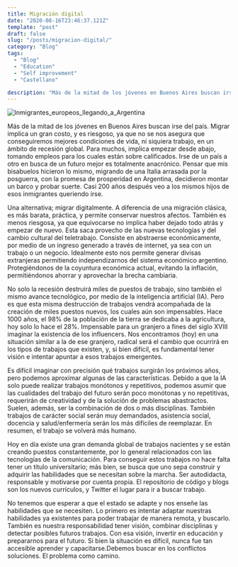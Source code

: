 ```yaml
---
title: Migración digital
date: "2020-08-16T23:46:37.121Z"
template: "post"
draft: false
slug: "/posts/migracion-digital/"
category: "Blog"
tags:
  - "Blog"
  - "Education"
  - "Self improvement"
  - "Castellano"

description: "Más de la mitad de los jóvenes en Buenos Aires buscan irse del país. Una alternativa; migrar digitalmente."
---
```

![Inmigrantes_europeos_llegando_a_Argentina](/Inmigrantes_europeos_llegando_a_Argentina.jpg)


Más de la mitad de los jóvenes en Buenos Aires buscan irse del país. Migrar implica un gran costo, y es riesgoso, ya que no se nos asegura que conseguiremos mejores condiciones de vida, ni siquiera trabajo, en un ámbito de recesión global. Para muchos, implica empezar desde abajo, tomando empleos para los cuales están sobre calificados. Irse de un país a otro en busca de un futuro mejor es totalmente anacrónico. Pensar que mis bisabuelos hicieron lo mismo, migrando de una Italia arrasada por la posguerra, con la promesa de prosperidad en Argentina, decidieron montar un barco y probar suerte. Casi 200 años después veo a los mismos hijos de esos inmigrantes queriendo irse.

Una alternativa; migrar digitalmente. A diferencia de una migración clásica, es más barata, práctica, y permite conservar nuestros afectos. También es menos riesgosa, ya que equivocarse no implica haber dejado todo atrás y empezar de nuevo. Esta saca provecho de las nuevas tecnologías y del cambio cultural del teletrabajo. Consiste en abstraerse económicamente, por medio de un ingreso generado a través de internet, ya sea con un trabajo o un negocio. Idealmente esto nos permite generar divisas extranjeras permitiendo independizarnos del sistema económico argentino. Protegiéndonos de la coyuntura económica actual, evitando la inflación, permitiéndonos ahorrar y aprovechar la brecha cambiaria.

No solo la recesión destruirá miles de puestos de trabajo, sino también el mismo avance tecnológico, por medio de la inteligencia artificial (IA). Pero es que esta misma destrucción de trabajos vendrá acompañada de la creación de miles puestos nuevos, los cuales aún son impensables. Hace 1000 años, el 98% de la población de la tierra se dedicaba a la agricultura, hoy solo lo hace el 28%. Impensable para un granjero a fines del siglo XVIII imaginar la existencia de los influencers. Nos encontramos (hoy) en una situación similar a la de ese granjero, radical será el cambio que ocurrirá en los tipos de trabajos que existen, y, si bien difícil, es fundamental tener visión e intentar apuntar a esos trabajos emergentes.

Es difícil imaginar con precisión qué trabajos surgirán los próximos años, pero podemos aproximar algunas de las características. Debido a que la IA solo puede realizar trabajos monótonos y repetitivos, podemos asumir que las cualidades del trabajo del futuro serán poco monótonas y no repetitivas, requerirán de creatividad y de la solución de problemas abastractos. Suelen, además, ser la combinación de dos o más disciplinas. También trabajos de carácter social serán muy demandados, asistencia social, docencia y salud/enfermería serán los más difíciles de reemplazar. En resumen, el trabajo se volverá más humano.

Hoy en día existe una gran demanda global de trabajos nacientes y se están creando puestos constantemente, por lo general relacionados con las tecnologías de la comunicación. Para conseguir estos trabajos no hace falta tener un título universitario; más bien, se busca que uno sepa construir y adquirir las habilidades que se necesitan sobre la marcha. Ser autodidacta, responsable y motivarse por cuenta propia. El repositorio de código y blogs son los nuevos currículos, y Twitter el lugar para ir a buscar trabajo.

No tenemos que esperar a que el estado se adapte y nos enseñe las habilidades que se necesiten. Lo primero es intentar adaptar nuestras habilidades ya existentes para poder trabajar de manera remota, y buscarlo. También es nuestra responsabilidad tener visión, combinar disciplinas y detectar posibles futuros trabajos. Con esa visión, invertir en educación y prepararnos para el futuro. Si bien la situación es difícil, nunca fue tan accesible aprender y capacitarse.Debemos buscar en los conflictos soluciones. El problema como camino.




